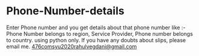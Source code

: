 # Phone-Number-details
Enter Phone number and you get details about that phone number like :- Phone Number belongs to region, Service Provider, Phone number belongs to country.
using python only.
If you have any doubts about slips, please email me. 476comsyu2020rahulvegdani@gmail.com
